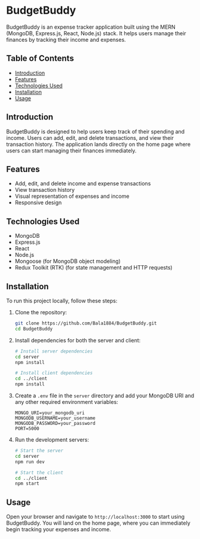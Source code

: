 # BudgetBuddy

BudgetBuddy is an expense tracker application built using the MERN (MongoDB, Express.js, React, Node.js) stack. It helps users manage their finances by tracking their income and expenses.

## Table of Contents
- [Introduction](#introduction)
- [Features](#features)
- [Technologies Used](#technologies-used)
- [Installation](#installation)
- [Usage](#usage)

## Introduction
BudgetBuddy is designed to help users keep track of their spending and income. Users can add, edit, and delete transactions, and view their transaction history. The application lands directly on the home page where users can start managing their finances immediately.

## Features
- Add, edit, and delete income and expense transactions
- View transaction history
- Visual representation of expenses and income
- Responsive design

## Technologies Used
- MongoDB
- Express.js
- React
- Node.js
- Mongoose (for MongoDB object modeling)
- Redux Toolkit (RTK) (for state management and HTTP requests)

## Installation
To run this project locally, follow these steps:

1. Clone the repository:
    ```sh
    git clone https://github.com/Bala1884/BudgetBuddy.git
    cd BudgetBuddy
    ```

2. Install dependencies for both the server and client:
    ```sh
    # Install server dependencies
    cd server
    npm install

    # Install client dependencies
    cd ../client
    npm install
    ```

3. Create a `.env` file in the `server` directory and add your MongoDB URI and any other required environment variables:
    ```env
    MONGO_URI=your_mongodb_uri
    MONGODB_USERNAME=your_username
    MONGODB_PASSWORD=your_password
    PORT=5000
    ```

4. Run the development servers:
    ```sh
    # Start the server
    cd server
    npm run dev

    # Start the client
    cd ../client
    npm start
    ```

## Usage
Open your browser and navigate to `http://localhost:3000` to start using BudgetBuddy. You will land on the home page, where you can immediately begin tracking your expenses and income.

